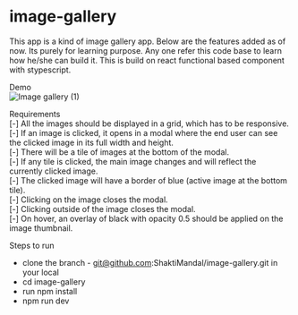 # image-gallery
This app is a kind of image gallery app. Below are the features added as of now. 
Its purely for learning purpose. Any one refer this code base to learn how he/she can build it.
This is build on react functional based component with stypescript.

Demo  
![Image gallery (1)](https://user-images.githubusercontent.com/34964652/197594153-2e844ec9-f4ca-4100-9afb-fb67fa570d55.gif)

Requirements  
  [-] All the images should be displayed in a grid, which has to be responsive.  
  [-] If an image is clicked, it opens in a modal where the end user can see the clicked image in its full width and height.  
  [-] There will be a tile of images at the bottom of the modal.  
  [-] If any tile is clicked, the main image changes and will reflect the currently clicked image.  
  [-] The clicked image will have a border of blue (active image at the bottom tile).  
  [-] Clicking on the image closes the modal.  
  [-] Clicking outside of the image closes the modal.  
  [-] On hover, an overlay of black with opacity 0.5 should be applied on the image thumbnail.  

Steps to run  

  - clone the branch - git@github.com:ShaktiMandal/image-gallery.git in your local  
  - cd image-gallery  
  - run npm install  
  - npm run dev  
